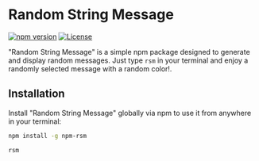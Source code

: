 # Random String Message

[![npm version](https://img.shields.io/npm/v/npm-rsm.svg?style=flat-square)](https://www.npmjs.com/package/npm-rsm)
[![License](https://img.shields.io/npm/l/npm-rsm.svg?style=flat-square)](https://github.com/Lukaz15/npm-rsm/blob/master/LICENSE)

"Random String Message" is a simple npm package designed to generate and display random messages. Just type `rsm` in your terminal and enjoy a randomly selected message with a random color!.

## Installation

Install "Random String Message" globally via npm to use it from anywhere in your terminal:

```bash
npm install -g npm-rsm
```

```bash
rsm